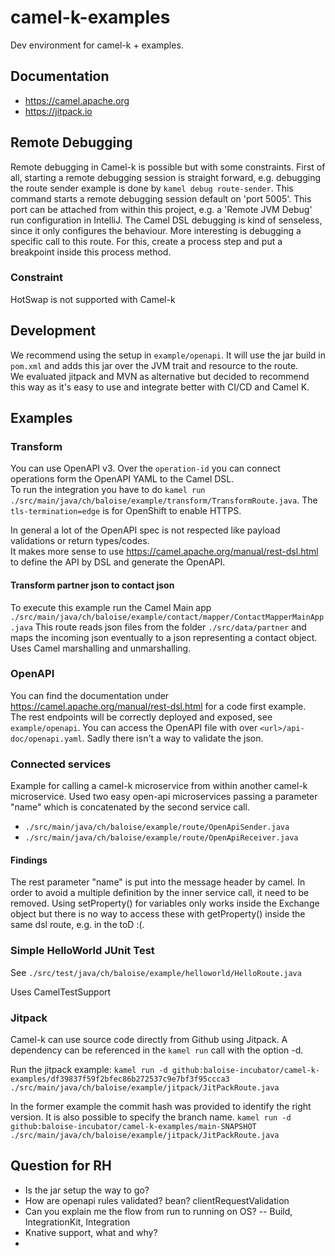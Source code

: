 # camel-k-examples
Dev environment for camel-k + examples.

## Documentation
- https://camel.apache.org
- https://jitpack.io

## Remote Debugging
Remote debugging in Camel-k is possible but with some constraints. First of all, starting a remote
debugging session is straight forward, e.g. debugging the route sender example is done by
`kamel debug route-sender`. This command starts a remote debugging session default on 'port 5005'.
This port can be attached from within this project, e.g. a 'Remote JVM Debug' run configuration in IntelliJ.
The Camel DSL debugging is kind of senseless, since it only configures the behaviour. More interesting is
debugging a specific call to this route. For this, create a process step and put a breakpoint inside this
process method.

### Constraint
HotSwap is not supported with Camel-k

## Development
We recommend using the setup in `example/openapi`. It will use the jar build in `pom.xml` and adds this jar over the
JVM trait and resource to the route.  
We evaluated jitpack and MVN as alternative but decided to recommend this way as it's easy to use and integrate better
with CI/CD and Camel K.

## Examples
### Transform
You can use OpenAPI v3. Over the `operation-id` you can connect operations form the OpenAPI YAML to the Camel DSL.  
To run the integration you have to do `kamel run ./src/main/java/ch/baloise/example/transform/TransformRoute.java`.
The `tls-termination=edge` is for OpenShift to enable HTTPS.

In general a lot of the OpenAPI spec is not respected like payload validations or return types/codes.  
It makes more sense to use https://camel.apache.org/manual/rest-dsl.html to define the API by DSL and generate the OpenAPI.

#### Transform partner json to contact json
To execute this example run the Camel Main app `./src/main/java/ch/baloise/example/contact/mapper/ContactMapperMainApp.java`
This route reads json files from the folder `./src/data/partner` and maps the incoming json eventually to a json representing a contact object.
Uses Camel marshalling and unmarshalling.

### OpenAPI
You can find the documentation under https://camel.apache.org/manual/rest-dsl.html for a code first example.  
The rest endpoints will be correctly deployed and exposed, see `example/openapi`. You can access the OpenAPI file with over
`<url>/api-doc/openapi.yaml`. Sadly there isn't a way to validate the json.

### Connected services
Example for calling a camel-k microservice from within another camel-k microservice. Used two easy open-api
microservices passing a parameter "name" which is concatenated by the second service call.
- `./src/main/java/ch/baloise/example/route/OpenApiSender.java`
- `./src/main/java/ch/baloise/example/route/OpenApiReceiver.java`

#### Findings
The rest parameter "name" is put into the message header by camel. In order to avoid a multiple definition
by the inner service call, it need to be removed.
Using setProperty() for variables only works inside the Exchange object but there is no way to access these with
getProperty() inside the same dsl route, e.g. in the toD :(.

### Simple HelloWorld JUnit Test
See `./src/test/java/ch/baloise/example/helloworld/HelloRoute.java`

Uses CamelTestSupport

### Jitpack
Camel-k can use source code directly from Github using Jitpack.
A dependency can be referenced in the `kamel run` call with the option -d.

Run the jitpack example:
`kamel run -d github:baloise-incubator/camel-k-examples/df39837f59f2bfec86b272537c9e7bf3f95ccca3 ./src/main/java/ch/baloise/example/jitpack/JitPackRoute.java`

In the former example the commit hash was provided to identify the right version. 
It is also possible to specify the branch name.
`kamel run -d github:baloise-incubator/camel-k-examples/main-SNAPSHOT ./src/main/java/ch/baloise/example/jitpack/JitPackRoute.java`

## Question for RH
- Is the jar setup the way to go?
- How are openapi rules validated? bean? clientRequestValidation
- Can you explain me the flow from run to running on OS?
-- Build, IntegrationKit, Integration
- Knative support, what and why?
- 